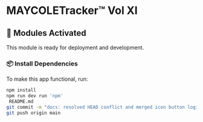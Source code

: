# MAYCOLETracker™ Vol XI

## 🚀 Modules Activated
This module is ready for deployment and development.

### 📦 Install Dependencies
To make this app functional, run:
```bash
npm install
npm run dev run 'npm'
 README.md
git commit -m "docs: resolved HEAD conflict and merged icon button logic into README"
git push origin main


  
